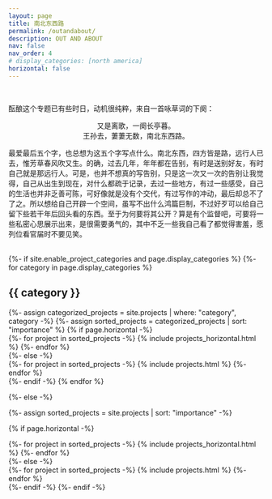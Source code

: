 ```yaml
---
layout: page
title: 南北东西路
permalink: /outandabout/
description: OUT AND ABOUT
nav: false
nav_order: 4
# display_categories: [north america]
horizontal: false
---
```


<br/>

酝酿这个专题已有些时日，动机很纯粹，来自一首咏草词的下阕：

<p style="text-align: center;">
又是离歌，一阕长亭暮。<br/>
王孙去，萋萋无数，南北东西路。
</p>

最爱最后五个字，也总想为这五个字写点什么。南北东西，四方皆是路，远行人已去，惟芳草春风吹又生。的确，过去几年，年年都在告别，有时是送别好友，有时自己就是那远行人。可是，也并不想真的写告别，只是这一次又一次的告别让我觉得，自己从出生到现在，对什么都疏于记录，去过一些地方，有过一些感受，自己的生活也并非乏善可陈，可好像就是没有个交代，有过写作的冲动，最后却总不了了之。所以想给自己开辟一个空间，虽写不出什么鸿篇巨制，不过好歹可以给自己留下些若干年后回头看的东西。至于为何要将其公开？算是有个监督吧，可要将一些私密心思展示出来，是很需要勇气的，其中不乏一些我自己看了都觉得害羞，愿列位看官届时不要见笑。

<br/>

<!-- pages/projects.md -->
<div class="projects">
{%- if site.enable_project_categories and page.display_categories %}
  <!-- Display categorized projects -->
  {%- for category in page.display_categories %}
  <h2 class="category">{{ category }}</h2>
  {%- assign categorized_projects = site.projects | where: "category", category -%}
  {%- assign sorted_projects = categorized_projects | sort: "importance" %}
  <!-- Generate cards for each project -->
  {% if page.horizontal -%}
  <div class="container">
    <div class="row row-cols-2">
    {%- for project in sorted_projects -%}
      {% include projects_horizontal.html %}
    {%- endfor %}
    </div>
  </div>
  {%- else -%}
  <div class="grid">
    {%- for project in sorted_projects -%}
      {% include projects.html %}
    {%- endfor %}
  </div>
  {%- endif -%}
  {% endfor %}

{%- else -%}
<!-- Display projects without categories -->
  {%- assign sorted_projects = site.projects | sort: "importance" -%}
  <!-- Generate cards for each project -->
  {% if page.horizontal -%}
  <div class="container">
    <div class="row row-cols-2">
    {%- for project in sorted_projects -%}
      {% include projects_horizontal.html %}
    {%- endfor %}
    </div>
  </div>
  {%- else -%}
  <div class="grid">
    {%- for project in sorted_projects -%}
      {% include projects.html %}
    {%- endfor %}
  </div>
  {%- endif -%}
{%- endif -%}
</div>

<br/>

<!-- <div class="caption">
    Thanks to Andrew for the suggestion of "Out and About" as the English translation for the title of this blog.
</div>
 -->

